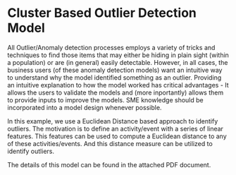 # Cluster Based Outlier Detection Model

All Outlier/Anomaly detection processes employs a variety of tricks and techniques to find those items that may either be hiding in plain sight (within a population) or are (in general) easily detectable. However, in all cases, the business users (of these anomaly detection models) want an intuitive way to understand why the model identified something as an outlier. Providing an intuitive explanation to how the model worked has critical advantages - It allows the users to validate the models and (more inportantly) allows them to provide inputs to improve the models. SME knowledge should be incorporated into a model design whenever possible.

In this example, we use a Euclidean Distance based approach to identify outliers. The motivation is to define an activity/event with a series of linear features. This features can be used to compute a Euclidean distance to any of these activities/events. And this distance measure can be utilized to identify outliers. 

The details of this model can be found in the attached PDF document.
